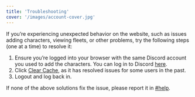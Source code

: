 ```yaml
---
title: 'Troubleshooting'
cover: '/images/account-cover.jpg'
---
```


If you’re experiencing unexpected behavior on the website, such as issues adding characters, viewing fleets, or other problems, try the following steps (one at a time) to resolve it:

1. Ensure you’re logged into your browser with the same Discord account you used to add the characters. You can log in to Discord [here](https://discord.com/app).
2. Click [Clear Cache](BASE_URL/redirects/clear_cache/), as it has resolved issues for some users in the past.
3. Logout and log back in.

If none of the above solutions fix the issue, please report it in [#help](https://discordapp.com/channels/1041384161505722368/1183401618943791186).